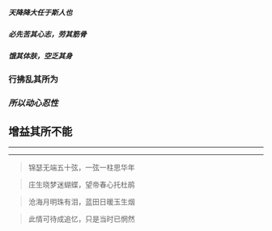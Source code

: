 ##### 天降降大任于斯人也
##### 必先苦其心志，劳其筋骨
##### 饿其体肤，空乏其身
### 行拂乱其所为
### *所以动心忍性*
## 增益其所不能
***
***
> 锦瑟无端五十弦，一弦一柱思华年

> 庄生晓梦迷蝴蝶，望帝春心托杜鹃

>沧海月明珠有泪，蓝田日暖玉生烟

>此情可待成追忆，只是当时已惘然